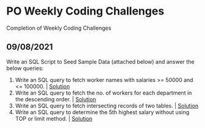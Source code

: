 # PO Weekly Coding Challenges
Completion of Weekly Coding Challenges

## 09/08/2021
Write an SQL Script to Seed Sample Data (attached below) and answer the below queries:
  1. Write an SQL query to fetch worker names with salaries >= 50000 and <= 100000. | [Solution](https://github.com/ajang06/POWeeklyCoding/blob/d2d9d6df03b8eefdb66c10e65bf64fa6ba2d3c99/Week1/1.sql)
  2. Write an SQL query to fetch the no. of workers for each department in the descending order. | [Solution](https://github.com/ajang06/POWeeklyCoding/blob/d2d9d6df03b8eefdb66c10e65bf64fa6ba2d3c99/Week1/2.sql)
  3. Write an SQL query to fetch intersecting records of two tables. | [Solution](https://github.com/ajang06/POWeeklyCoding/blob/d2d9d6df03b8eefdb66c10e65bf64fa6ba2d3c99/Week1/3.sql)
  4. Write an SQL query to determine the 5th highest salary without using TOP or limit method. | [Solution](https://github.com/ajang06/POWeeklyCoding/blob/d2d9d6df03b8eefdb66c10e65bf64fa6ba2d3c99/Week1/4.sql)
